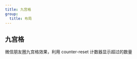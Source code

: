 ```yaml
---
title: 九宫格
group:
  title: 布局
---
```


## 九宫格

微信朋友圈九宫格效果，利用 counter-reset 计数器显示超过的数量

<code src="./index.tsx" iframe></code>
